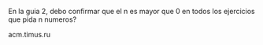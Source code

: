 En la guia 2, debo confirmar que el n es mayor que 0 en todos los ejercicios que pida n numeros?

acm.timus.ru